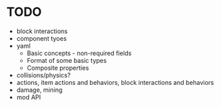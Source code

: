 # TODO
* block interactions
* component tyoes
* yaml
  * Basic concepts - non-required fields
  * Format of some basic types
  * Composite properties
* collisions/physics?
* actions, item actions and behaviors, block interactions and behaviors
* damage, mining
* mod API

